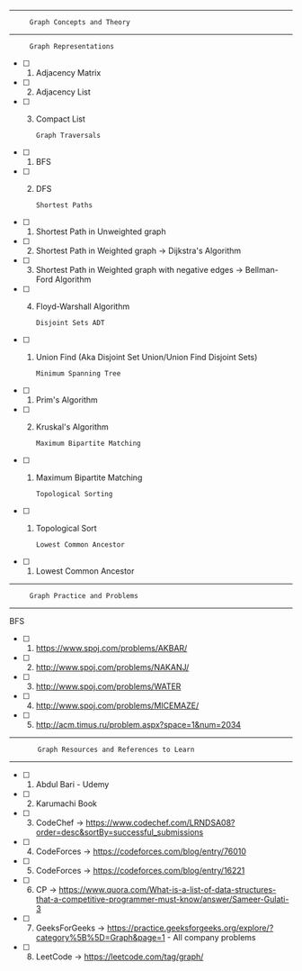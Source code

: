 
***
         Graph Concepts and Theory
***
         Graph Representations
- [ ] 1. Adjacency Matrix
- [ ] 2. Adjacency List
- [ ] 3. Compact List

         Graph Traversals
- [ ] 1. BFS
- [ ] 2. DFS

         Shortest Paths
- [ ] 1. Shortest Path in Unweighted graph
- [ ] 2. Shortest Path in Weighted graph -> Dijkstra's Algorithm
- [ ] 3. Shortest Path in Weighted graph with negative edges -> Bellman-Ford Algorithm
- [ ] 4. Floyd-Warshall Algorithm
         
         Disjoint Sets ADT
- [ ] 1. Union Find (Aka Disjoint Set Union/Union Find Disjoint Sets)

         Minimum Spanning Tree
- [ ] 1. Prim's Algorithm
- [ ] 2. Kruskal's Algorithm

         Maximum Bipartite Matching
- [ ] 1. Maximum Bipartite Matching
                      
         Topological Sorting
- [ ] 1. Topological Sort

         Lowest Common Ancestor
- [ ] 1. Lowest Common Ancestor
***
         Graph Practice and Problems
***
BFS
- [ ] 1. https://www.spoj.com/problems/AKBAR/
- [ ] 2. http://www.spoj.com/problems/NAKANJ/
- [ ] 3. http://www.spoj.com/problems/WATER
- [ ] 4. http://www.spoj.com/problems/MICEMAZE/
- [ ] 5. http://acm.timus.ru/problem.aspx?space=1&num=2034

***
           Graph Resources and References to Learn
***
- [ ] 1. Abdul Bari - Udemy
- [ ] 2. Karumachi Book
- [ ] 3. CodeChef -> https://www.codechef.com/LRNDSA08?order=desc&sortBy=successful_submissions
- [ ] 4. CodeForces -> https://codeforces.com/blog/entry/76010
- [ ] 5. CodeForces -> https://codeforces.com/blog/entry/16221
- [ ] 6. CP -> https://www.quora.com/What-is-a-list-of-data-structures-that-a-competitive-programmer-must-know/answer/Sameer-Gulati-3
- [ ] 7. GeeksForGeeks -> https://practice.geeksforgeeks.org/explore/?category%5B%5D=Graph&page=1 - All company problems
- [ ] 8. LeetCode -> https://leetcode.com/tag/graph/

